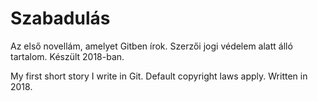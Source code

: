 ﻿# Szabadulás

Az első novellám, amelyet Gitben írok. Szerzői jogi védelem alatt álló tartalom. Készült 2018-ban.

My first short story I write in Git. Default copyright laws apply. Written in 2018\.

